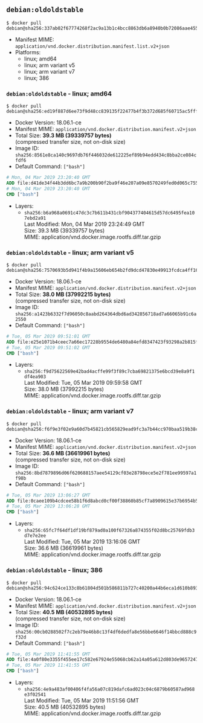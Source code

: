 ## `debian:oldoldstable`

```console
$ docker pull debian@sha256:337ab02f67774268f2ac9a13b1c4bcc8863db6a8940b0b72086aae4556dd56e8
```

-	Manifest MIME: `application/vnd.docker.distribution.manifest.list.v2+json`
-	Platforms:
	-	linux; amd64
	-	linux; arm variant v5
	-	linux; arm variant v7
	-	linux; 386

### `debian:oldoldstable` - linux; amd64

```console
$ docker pull debian@sha256:ed19f887d6ee73f9d48cc839135f22477b4f3b372d685f60715ac5fff5939f84
```

-	Docker Version: 18.06.1-ce
-	Manifest MIME: `application/vnd.docker.distribution.manifest.v2+json`
-	Total Size: **39.3 MB (39339757 bytes)**  
	(compressed transfer size, not on-disk size)
-	Image ID: `sha256:8561e8ca140c9697db76f446032de612225ef89b94edd434c8bba2ce084cfdf6`
-	Default Command: `["bash"]`

```dockerfile
# Mon, 04 Mar 2019 23:20:40 GMT
ADD file:d41de34f44b3dd6bc7a9b200b90f2ba9f46e207a09e8570249fed0d065c755a3 in / 
# Mon, 04 Mar 2019 23:20:40 GMT
CMD ["bash"]
```

-	Layers:
	-	`sha256:b6a968a0691c47dc3c7b611b431cbf904377404615d57dc6495fea107ebd2a91`  
		Last Modified: Mon, 04 Mar 2019 23:24:49 GMT  
		Size: 39.3 MB (39339757 bytes)  
		MIME: application/vnd.docker.image.rootfs.diff.tar.gzip

### `debian:oldoldstable` - linux; arm variant v5

```console
$ docker pull debian@sha256:7570693b5d941f4b9a15606eb654b2fd9dcd47830e49913fcdca4ff1663dc33a
```

-	Docker Version: 18.06.1-ce
-	Manifest MIME: `application/vnd.docker.distribution.manifest.v2+json`
-	Total Size: **38.0 MB (37992215 bytes)**  
	(compressed transfer size, not on-disk size)
-	Image ID: `sha256:a1423b6332f7d96050c8aabd264364dbd6ad342856718ad7a66065b91c6a2550`
-	Default Command: `["bash"]`

```dockerfile
# Tue, 05 Mar 2019 09:51:01 GMT
ADD file:e25e1071b4ceec7a66ec17228b9554de6480a84efd8347423f93298a2b815fd4 in / 
# Tue, 05 Mar 2019 09:51:02 GMT
CMD ["bash"]
```

-	Layers:
	-	`sha256:f9d75622569e42bad4acffe99f3f89c7cba69821375e6bcd39e8a9f1df4ea903`  
		Last Modified: Tue, 05 Mar 2019 09:59:58 GMT  
		Size: 38.0 MB (37992215 bytes)  
		MIME: application/vnd.docker.image.rootfs.diff.tar.gzip

### `debian:oldoldstable` - linux; arm variant v7

```console
$ docker pull debian@sha256:f6f9e3f02e9a60d7b45821cb565829ead9fc3a7b44cc970baa519b38cbe2c26e
```

-	Docker Version: 18.06.1-ce
-	Manifest MIME: `application/vnd.docker.distribution.manifest.v2+json`
-	Total Size: **36.6 MB (36619961 bytes)**  
	(compressed transfer size, not on-disk size)
-	Image ID: `sha256:8bd7879896d06f620688157aee54129cf03e28798ece5e2f781ee99597a1f98b`
-	Default Command: `["bash"]`

```dockerfile
# Tue, 05 Mar 2019 13:06:27 GMT
ADD file:0caee109b4cdcee58b1f6d8abcd0cf00f38860b85cf7a8909615e37b6954b58f in / 
# Tue, 05 Mar 2019 13:06:28 GMT
CMD ["bash"]
```

-	Layers:
	-	`sha256:65fc7f64df1df19bf879ad0a100f67326a874355f02d8bc25769fdb3d7e7e2ee`  
		Last Modified: Tue, 05 Mar 2019 13:16:06 GMT  
		Size: 36.6 MB (36619961 bytes)  
		MIME: application/vnd.docker.image.rootfs.diff.tar.gzip

### `debian:oldoldstable` - linux; 386

```console
$ docker pull debian@sha256:94c624ce133c8b61804d501b586811b727c40200a44b6eca1d610b8932e80261
```

-	Docker Version: 18.06.1-ce
-	Manifest MIME: `application/vnd.docker.distribution.manifest.v2+json`
-	Total Size: **40.5 MB (40532895 bytes)**  
	(compressed transfer size, not on-disk size)
-	Image ID: `sha256:00cb0288502f7c2eb79e46b8c13f4df6dedfa8e56bbe6646f14bbcd888c9f32d`
-	Default Command: `["bash"]`

```dockerfile
# Tue, 05 Mar 2019 11:41:55 GMT
ADD file:4a0f80e3355f455ee17c582e67924e55068cb62a14a05a612d803de9657247be in / 
# Tue, 05 Mar 2019 11:41:55 GMT
CMD ["bash"]
```

-	Layers:
	-	`sha256:4e9a483af00406f4fa56a07c819dafc6ad023c04c6879b60587ad968e3f02541`  
		Last Modified: Tue, 05 Mar 2019 11:51:56 GMT  
		Size: 40.5 MB (40532895 bytes)  
		MIME: application/vnd.docker.image.rootfs.diff.tar.gzip
